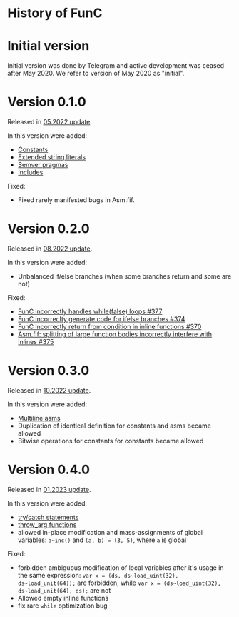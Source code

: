 # History of FunC

# Initial version

Initial version was done by Telegram and active development was ceased after May 2020. We refer to version of May 2020 as "initial".

# Version 0.1.0

Released in [05.2022 update](https://github.com/ton-blockchain/ton/releases/tag/v2022.05).

In this version were added:

- [Constants](/develop/func/literals_identifiers#constants)
- [Extended string literals](/develop/func/literals_identifiers#string-literals)
- [Semver pragmas](/develop/func/compiler_directives#pragma-version)
- [Includes](/develop/func/compiler_directives#pragma-version)

Fixed:

- Fixed rarely manifested bugs in Asm.fif.

# Version 0.2.0

Released in [08.2022 update](https://github.com/ton-blockchain/ton/releases/tag/v2022.08).

In this version were added:

- Unbalanced if/else branches (when some branches return and some are not)

Fixed:

- [FunC incorrectly handles while(false) loops #377](https://github.com/ton-blockchain/ton/issues/377)
- [FunC incorreclty generate code for ifelse branches #374](https://github.com/ton-blockchain/ton/issues/374)
- [FunC incorrectly return from condition in inline functions #370](https://github.com/ton-blockchain/ton/issues/370)
- [Asm.fif: splitting of large function bodies incorrectly interfere with inlines #375](https://github.com/ton-blockchain/ton/issues/375)

# Version 0.3.0

Released in [10.2022 update](https://github.com/ton-blockchain/ton/releases/tag/v2022.10).

In this version were added:

- [Multiline asms](/develop/func/functions#multiline-asms)
- Duplication of identical definition for constants and asms became allowed
- Bitwise operations for constants for constants became allowed

# Version 0.4.0

Released in [01.2023 update](https://github.com/ton-blockchain/ton/releases/tag/v2023.01).

In this version were added:

- [try/catch statements](/develop/func/statements#try-catch-statements)
- [throw_arg functions](/develop/func/builtins#throwing-exceptions)
- allowed in-place modification and mass-assignments of global variables: `a~inc()` and `(a, b) = (3, 5)`, where `a` is global

Fixed:

- forbidden ambiguous modification of local variables after it's usage in the same expression: `var x = (ds, ds~load_uint(32), ds~load_unit(64));` are forbidden, while `var x = (ds~load_uint(32), ds~load_unit(64), ds);` are not
- Allowed empty inline functions
- fix rare `while` optimization bug
